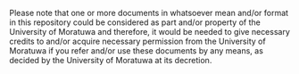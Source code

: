 Please note that one or more documents in whatsoever mean and/or format in this repository could be considered as part and/or property of the University of Moratuwa and therefore, it would be needed to give necessary credits to and/or acquire necessary permission from the University of Moratuwa if you refer and/or use these documents by any means, as decided by the University of Moratuwa at its decretion.    
